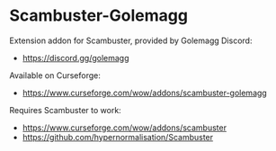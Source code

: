 # Scambuster-Golemagg

Extension addon for Scambuster, provided by Golemagg Discord:
- https://discord.gg/golemagg

Available on Curseforge:
- https://www.curseforge.com/wow/addons/scambuster-golemagg

Requires Scambuster to work:
- https://www.curseforge.com/wow/addons/scambuster
- https://github.com/hypernormalisation/Scambuster

